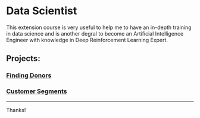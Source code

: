 # Data Scientist

This extension course is very useful to help me to have an in-depth training in data science and is another degral to become an Artificial Intelligence Engineer with knowledge in Deep Reinforcement Learning Expert.

## Projects:

### [Finding Donors](https://github.com/antoniomarcosferreira/data_scientist/tree/master/finding_donors)

### [Customer Segments](https://github.com/antoniomarcosferreira/data_scientist/tree/master/customer_segments)

---

Thanks!
